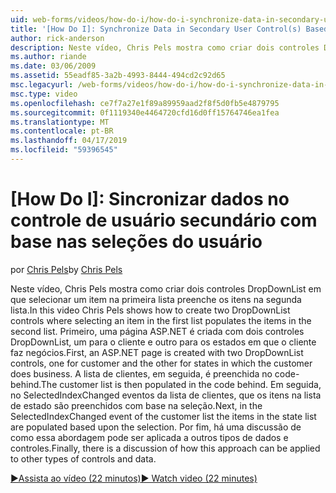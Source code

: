 ```yaml
---
uid: web-forms/videos/how-do-i/how-do-i-synchronize-data-in-secondary-user-controls-based-upon-user-selections
title: '[How Do I]: Synchronize Data in Secondary User Control(s) Based Upon User Selections | Microsoft Docs'
author: rick-anderson
description: Neste vídeo, Chris Pels mostra como criar dois controles DropDownList em que selecionar um item na primeira lista preenche os itens na segunda lista. Primeira PAS...
ms.author: riande
ms.date: 03/06/2009
ms.assetid: 55eadf85-3a2b-4993-8444-494cd2c92d65
msc.legacyurl: /web-forms/videos/how-do-i/how-do-i-synchronize-data-in-secondary-user-controls-based-upon-user-selections
msc.type: video
ms.openlocfilehash: ce7f7a27e1f89a89959aad2f8f5d0fb5e4879795
ms.sourcegitcommit: 0f1119340e4464720cfd16d0ff15764746ea1fea
ms.translationtype: MT
ms.contentlocale: pt-BR
ms.lasthandoff: 04/17/2019
ms.locfileid: "59396545"
---
```

# <a name="how-do-i-synchronize-data-in-secondary-user-controls-based-upon-user-selections"></a>[How Do I]: Sincronizar dados no controle de usuário secundário com base nas seleções do usuário

<span data-ttu-id="f5df4-104">por [Chris Pels](https://twitter.com/chrispels)</span><span class="sxs-lookup"><span data-stu-id="f5df4-104">by [Chris Pels](https://twitter.com/chrispels)</span></span>

<span data-ttu-id="f5df4-105">Neste vídeo, Chris Pels mostra como criar dois controles DropDownList em que selecionar um item na primeira lista preenche os itens na segunda lista.</span><span class="sxs-lookup"><span data-stu-id="f5df4-105">In this video Chris Pels shows how to create two DropDownList controls where selecting an item in the first list populates the items in the second list.</span></span> <span data-ttu-id="f5df4-106">Primeiro, uma página ASP.NET é criada com dois controles DropDownList, um para o cliente e outro para os estados em que o cliente faz negócios.</span><span class="sxs-lookup"><span data-stu-id="f5df4-106">First, an ASP.NET page is created with two DropDownList controls, one for customer and the other for states in which the customer does business.</span></span> <span data-ttu-id="f5df4-107">A lista de clientes, em seguida, é preenchida no code-behind.</span><span class="sxs-lookup"><span data-stu-id="f5df4-107">The customer list is then populated in the code behind.</span></span> <span data-ttu-id="f5df4-108">Em seguida, no SelectedIndexChanged eventos da lista de clientes, que os itens na lista de estado são preenchidos com base na seleção.</span><span class="sxs-lookup"><span data-stu-id="f5df4-108">Next, in the SelectedIndexChanged event of the customer list the items in the state list are populated based upon the selection.</span></span> <span data-ttu-id="f5df4-109">Por fim, há uma discussão de como essa abordagem pode ser aplicada a outros tipos de dados e controles.</span><span class="sxs-lookup"><span data-stu-id="f5df4-109">Finally, there is a discussion of how this approach can be applied to other types of controls and data.</span></span>

[<span data-ttu-id="f5df4-110">&#9654;Assista ao vídeo (22 minutos)</span><span class="sxs-lookup"><span data-stu-id="f5df4-110">&#9654; Watch video (22 minutes)</span></span>](https://channel9.msdn.com/Blogs/ASP-NET-Site-Videos/how-do-i-synchronize-data-in-secondary-user-controls-based-upon-user-selections)
